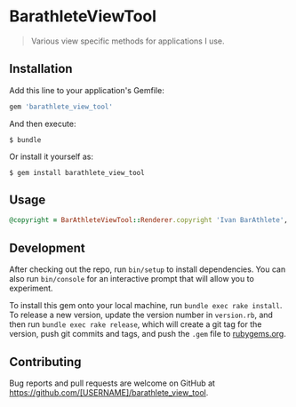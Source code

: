 # BarathleteViewTool

>Various view specific methods for applications I use.

## Installation

Add this line to your application's Gemfile:

```ruby
gem 'barathlete_view_tool'
```

And then execute:

    $ bundle

Or install it yourself as:

    $ gem install barathlete_view_tool

## Usage

```ruby
@copyright = BarAthleteViewTool::Renderer.copyright 'Ivan BarAthlete', 'All rights reserved'
```
## Development

After checking out the repo, run `bin/setup` to install dependencies. You can also run `bin/console` for an interactive prompt that will allow you to experiment.

To install this gem onto your local machine, run `bundle exec rake install`. To release a new version, update the version number in `version.rb`, and then run `bundle exec rake release`, which will create a git tag for the version, push git commits and tags, and push the `.gem` file to [rubygems.org](https://rubygems.org).

## Contributing

Bug reports and pull requests are welcome on GitHub at https://github.com/[USERNAME]/barathlete_view_tool.
